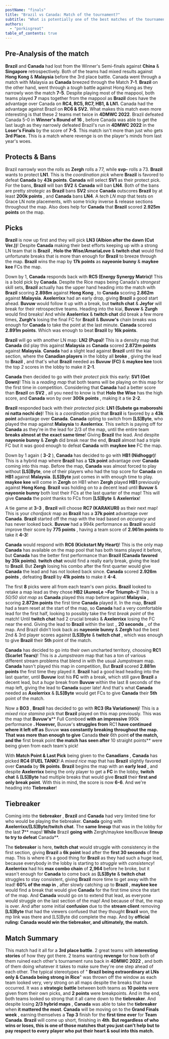 ```yaml
---
postName: "finals"
title: "Brazil vs Canada: Match of the tournament?"
subtitle: "What is potentially one of the best matches of the tournament, take a look to see how these 2 teams managed to push each other to their limits until the very end!"
authors:
  - "porkisgreat"
table_of_contents: true
---
```


## Pre-Analysis of the match

**Brazil** and **Canada** had lost from the Winner's Semi-finals against **China** & **Singapore** retrospectively. Both of the teams had mixed results against **Hong Kong** & **Malaysia** before the 3rd place battle. Canada went through a match with Malaysia as **Canada** breezed through the Match **7-1**. **Brazil** on the other hand, went through a _tough_ battle against Hong Kong as they narrowly won the match **7-5**. Despite playing most of the mappool, both teams played **7** maps together from the mappool as **Brazil** does have the advantage over Canada on **RC4, RC5, RC7, HB1, & LN1.** Canada had the advantage against Brazil on **RC6 & SV2.** What makes this match even more interesting is that these 2 teams met twice in **4DMWC 2022**. Brazil defeated Canada 5-0 in **Winner's Round of 16** , before Canada was able to get the last laugh as they narrowly defeated Brazil's run in **4DMWC 2022** in the **Loser's Finals** by the score of **7-5**. This match isn't more than just who gets **3rd Place.** This is a match where revenge is on the player's minds from last year's woes.

## Protects & Bans

Brazil narrowly won the rolls as **Zergh** rolls a 77, while **svp-** rolls a 73. **Brazil** wants to protect **LN1**. This is the _coordination pick_ where **Brazil** is favored to defeat **Canada** by **43k points**. **Canada** will select **SV1** as their protect pick. For the bans, **Brazil** will ban **SV2** & **Canada** will ban **LN4**. Both of the bans are pretty _strategic_ as **Brazil** bans **SV2** since **Canada** outscores **Brazil** by at least **200k points** , and **Canada** bans **LN4**. A _tech LN map_ that tests on Grace LN note placements, with some tricky inverse & release sections throughout the map. Also does help for **Canada** that **Brazil** scored **2.925m points** on the map.

## Picks

**Brazil** is now up first and they will pick **LN3 (Albion after the dawn (Cut Ver.))**! Despite **Canada** making their best efforts keeping up with a strong LN team that is **Brazil** , **Holo the Wise/AmariaLove** & **twitch chat** would find unfortunate breaks that is more than enough for **Brazil** to breeze through the map. **Brazil** wins the map by **17k points** as **nayeonie bunny** & **maykee kee** FCs the map.

Down by 1, **Canada** responds back with **RC5 (Energy Synergy Matrix)!** This is a bold pick by **Canada**. Despite the Rice maps being Canada's _strongest_ skill sets, **Brazil** actually has the upper hand heading into the match with **Brazil** scoring **2.898m** against **Hong Kong** , to **Canada** scoring **2.862m** against **Malaysia**. **Axelerrixx** had an early drop, giving **Brazil** a good start ahead. **Buvuw** would follow it up with a break, but **twitch chat** & **Jeyfor** will break for their retrospective teams. Heading into the kiai, **Buvuw** & **Zurgh** would find breaks! And while **Axelerrixx** & **twitch chat** did break a few more times, **Zurgh's** losing the final FC for **Brazil** & **Buvuw's** chain breaks was enough for **Canada** to take the point at the last minute. **Canada** scored **2.891m points**. Which was enough to beat **Brazil** by **16k points**.

**Brazil** will go with another LN map: **LN2 (Pupa)**! This is a density map that **Canada** did play this against **Malaysia** as **Canada** scored **2.872m points** against **Malaysia**. **Canada** had a slight lead against **Brazil** until the kiai section, where the **Canadian players** in the lobby all **broke** , giving the lead to **Brazil** , and that's what **Brazil** needed as **Buvuw (FC)** & **maykee kee** took the top 2 scores in the lobby to make it **2-1**.

**Canada** then decided to go with their _protect_ pick this early: **SV1 (Get Down)**! This is a _reading map_ that both teams will be playing on this map for the first time in competition. Considering that **Canada** had a better score than **Brazil** on **SV2** , all you need to know is that **Holo the Wise** has the high score, and **Canada** won by over **300k points** , making it a tie **2-2**.

**Brazil** responded back with their _protected_ pick: **LN1 (Subete ga maboroshi ni natta nochi de)**! This is a _coordination pick_ that **Brazil** is favored by a **43k point** advantage over **Canada**. **Canada** opting to switch from **[LS]Byte**, who played the map against **Malaysia** to **Axelerrixx**. This switch is paying off for **Canada** as they're in the lead for 2/3 of the map, until the entire team **breaks almost at the exact same time**! Giving **Brazil** the lead. And despite **nayeonie bunny** & **Zergh** did break near the end, **Brazil** almost had a triple FC but it was good enough to defeat **Canada** with **maykee kee** FC the map.

Down by 1 again ( **3-2** ), **Canada** has decided to go with **HB1 (Nidhoggr)**! This is a hybrid map where **Brazil** has a **12k point** advantage over **Canada** coming into this map. Before the map, **Canada** was almost forced to play without **[LS]Byte**, one of their players who had the top score for **Canada** on **HB1** against **Malaysia**. **[LS]Byte** just comes in with enough time to play. **maykee kee** will come in **Zergh** on HB1 when **Zergh** played **HB1** previously against **Hong Kong**. **Brazil** was holding on to a decent lead until **Buvuw** & **nayeonie bunny** both lost their FCs at the last quarter of the map! This will give **Canada** the point thanks to FCs from **[LS]Byte** & **Axelerrixx**!

A tie game at **3-3** , **Brazil** will choose **RC7 (KARAKURI)** as their next map! This is your _chordjack_ map as **Brazil** has a **37k point** advantage over **Canada**. **Brazil** started off the map with the lead based on _accuracy_ and has never looked back. **Buvuw** had a 994k performance as **Brazil** would improve their score by **775 points** , having a team score of **2.961m points** to take it **4-3**!

**Canada** would respond with **RC6 (Kickstart My Heart)**! This is the only map **Canada** has available on the map pool that has both teams played it before, but **Canada** has the better first performance than **Brazil (Canada favored by 35k points)**. **twitch chat** would find a really early break, giving the lead to **Brazil**. But **Zergh** losing his combo after the first quarter would give **Canada** the lead and has not looked back since. **Canada** scored **2.926m points** , defeating **Brazil** by **41k points** to make it **4-4**.

The first **8** picks were all from each team's own picks. **Brazil** looked to retake a map lead as they chose **HB2 (AureoLe ~For Triumph~)**! This is a _50/50 slot map_ as **Canada** played this map before against **Malaysia** , scoring **2.872m points** the first time **Canada** played it. In the map, **Brazil** had a team reset at the start of the map, so **Canada** had a very comfortable lead for the first half, looking to possibly take the first _break point_ of the match! Until **twitch chat** had 2 crucial breaks & **Axelerrixx** losing the FC near the end. Giving the lead to **Brazil** within the last _ **20 seconds** _ of the map. And Brazil didn't look back as **nayeonie bunny** & **Zergh** had the best 2nd & 3rd player scores against **[LS]Byte** & **twitch chat** , which was enough to give **Brazil** their **5th** point of the match.

**Canada** has decided to go into their own uncharted territory, choosing **RC1 (Scarlet Tears)**! This is a _Jumpstream_ map that has a ton of various different stream problems that blend in with the usual Jumpstream map. **Canada** hasn't played this map in competition, But **Brazil** scored **2.881m points** the first time they played it. **Brazil** had a good lead heading into the last quarter, until **Buvuw** lost his **FC** with a break, which still gave **Brazil** a decent lead, but a _huge_ break from **Buvuw** within the last 8 seconds of the map left, giving the lead to **Canada** super late! And that's what **Canada** needed as **Axelerrixx** & **[LS]Byte** would get FCs to give **Canada** their **5th** point of the match.

Now a **BO3** , **Brazil** has decided to go with **RC3 (Ra Variationen)**! This is a _mixed rice stamina_ pick that **Brazil** played on this map previously. This was the map that **Buvuw's**** Full Comboed **with an impressive** 990k performance **. However,** Buvuw's **struggles from** RC1 **have continued where it left off as** Buvuw **was constantly breaking throughout the map. That was more than enough to give** Canada **their** 6th point **of the match, and the** first break point **the match has seen after** 10 straight points** were being given from each team's pick!

With **Match Point & Last Pick** being given to the **Canadians** , **Canada** has picked **RC4 (FUEL TANK)**! A _mixed rice_ map that has **Brazil** slightly favored over **Canada** by **9k points**. **Brazil** begins the map with an **early lead** , and despite **Axelerrixx** being the only player to get a **FC** in the lobby, **twitch chat** & **[LS]Byte** had multiple breaks that would give **Brazil** their **first and only break point**. With this in mind, the score is now **6-6**. And we're heading into **Tiebreaker**!

## Tiebreaker

Coming into the **tiebreaker** , **Brazil** and **Canada** had very limited time for who would be playing the tiebreaker. **Canada** going with **Axelerrixx/[LS]Byte/twitch chat**. The **same lineup** that was in the lobby for the last **7**** maps! **While** Brazil **going with** Zergh/maykee kee/Buvuw **lineup to try to defeat** Canada**.

The **tiebreaker** is here, **twitch chat** would struggle with consistency in the first section, giving **Brazil** a **6k point** lead after the **first 30 seconds** of the map. This is where it's a good thing for **Brazil** as they had such a huge lead, because everybody in the lobby is starting to _struggle_ with _consistency_! **Axelerrixx** had his **max combo chain** of **2,964** before he broke, but it wasn't enough for **Canada** to come back as **[LS]Byte** & **twitch chat** struggles to stay consistent, giving **Brazil** more time to get away with the lead! **60% of the map in** , after slowly catching up to **Brazil** , **maykee kee** would find a break that would give **Canada** for the first time since the start of the map. And **Canada** would go on to extend that lead, as everyone would struggle on the last section of the map! And because of that, the map is over. And after some initial **confusion** due to the **stream client** removing **[LS]Byte** that had the viewers confused that they thought **Brazil** won, the mp link was there and [LS]Byte did complete the map. And by **official ruling: Canada would win the tiebreaker, and ultimately, the match.**

## Match Summary

This match had it all for a **3rd place battle**. 2 great teams with **interesting stories** of how they got there. 2 teams wanting **revenge** for how both of them ruined each other's tournament runs back in **4DMWC 2022** , and both of them doing whatever it takes to make sure they're one step ahead of each other. The typical stereotypes of " **Brazil being extraordinary at LNs only & Canada being strong in Rice**" was thrown off the window as each team looked very, very strong on all maps despite the breaks that have occurred. It was a **strategic battle** between both teams as **10 points** were given from their own picks, and **2 points** were breakpoints. And in the end, both teams looked so strong that it all came down to the **tiebreaker**. And despite losing **2/3 hybrid maps** , **Canada** was able to take the **tiebreaker** when **it mattered the most**. **Canada** will be moving on to the **Grand Finals week** , earning themselves a **Top 3** finish for the **first time ever** for **Team Canada**. **Brazil** will come up short, finishing in **4th**. **But regardless of who wins or loses, this is one of those matches that you just can't help but to pay respect to every player who put their heart & soul into this match.**
